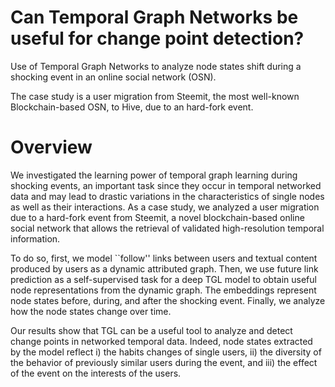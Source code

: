 # Can Temporal Graph Networks be useful for change point detection?
Use of Temporal Graph Networks to analyze node states shift during a shocking event in an online social network (OSN). 

The case study is a user migration from Steemit, the most well-known Blockchain-based OSN, to Hive, due to an hard-fork event.

# Overview
We investigated the learning power of temporal graph learning during shocking events, an important task since they occur in temporal networked data and may lead to drastic variations in the characteristics of single nodes as well as their interactions.
As a case study, we analyzed a user migration due to a hard-fork event from Steemit, a novel blockchain-based online social network that allows the retrieval of validated high-resolution temporal information. 

To do so, first,  we model ``follow'' links between users and textual content produced by users as a dynamic attributed graph.
Then, we use future link prediction as a self-supervised task for a deep TGL model to obtain useful node representations from the dynamic graph.
The embeddings represent node states before, during, and after the shocking event.
Finally, we analyze how the node states change over time.

Our results show that TGL can be a useful tool to analyze and detect change points in networked temporal data.
Indeed, node states extracted by the model reflect i)  the habits changes of single users, ii) the diversity of the behavior of previously similar users during the event, and iii) the effect of the event on the interests of the users.
